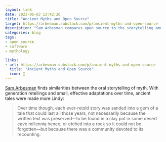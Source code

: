 ```yaml
---
layout: link
date: 2023-05-03 13:42:26
title: "Ancient Myths and Open Source"
target: https://arbesman.substack.com/p/ancient-myths-and-open-source
description: "Sam Arbesman compares open source to the storytelling and oral history of myths."
categories: blog
tags:
- open source
- software
- mythology

links:
- url: https://arbesman.substack.com/p/ancient-myths-and-open-source
  title: "Ancient Myths and Open Source"
  icon: 🐉
---
```


[Sam Arbesman](https://arbesman.net/ "arbesman.net") finds similarities between the oral storytelling of myth. With generation retellings and small, effective adaptations over time, ancient tales were made more Lindy:

> Over time though, each ever-retold story was sanded into a gem of a tale that could last all those years, not necessarily because the written text was preserved—to be found in a clay pot in some desert cave millennia hence, or etched into a rock so it could not be forgotten—but because there was a community devoted to its recounting.
